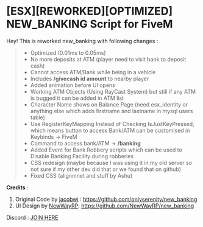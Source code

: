 # [ESX][REWORKED][OPTIMIZED] NEW_BANKING Script for FiveM

Hey! This is reworked new_banking with following changes :

> * Optimized (0.01ms to 0.05ms) <br>
> * No more deposits at ATM (player need to visit bank to deposit cash) <br>
> * Cannot access ATM/Bank while being in a vehicle <br>
> * Includes **/givecash id amount** to nearby player <br>
> * Added animation before UI opens  <br>
> * Working ATM Objects (Using RayCast System) but still if any ATM is bugged it can be added in ATM list <br>
> * Character Name shows on Balance Page (need esx_identity or anything else which adds firstname and lastname in mysql users table) <br>
> * Use RegisterKeyMapping Instead of Checking IsJustKeyPressed, which means button to access Bank/ATM can be customised in Keybinds -> FiveM <br>
> * Command to access bank/ATM -> **/banking** <br>
> * Added Event for Bank Robbery scripts which can be used to Disable Banking Facility during robberies <br>
> * CSS redesign (maybe because I was using it in my old server so not sure if my other dev did that or we found that on github) <br>
> * Fixed CSS (alignmnet and stuff by Ashu) <br>

__Credits__ : 

1. Original Code by [jacobwi](https://github.com/jacobwi) : https://github.com/onlyserenity/new_banking
2. UI Design by [NewWayRP](https://github.com/NewWayRP): https://github.com/NewWayRP/new_banking

Discord : [JOIN HERE](https://discord.gg/ZDy2Pn5cKz)
